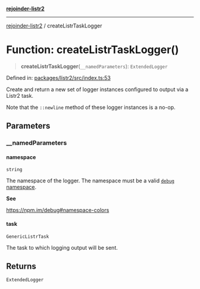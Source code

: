 [**rejoinder-listr2**](../README.md)

***

[rejoinder-listr2](../README.md) / createListrTaskLogger

# Function: createListrTaskLogger()

> **createListrTaskLogger**(`__namedParameters`): `ExtendedLogger`

Defined in: [packages/listr2/src/index.ts:53](https://github.com/Xunnamius/rejoinder/blob/4cddbaeba0007cab4d0e7e1b232deae71d9b1fd0/packages/listr2/src/index.ts#L53)

Create and return a new set of logger instances configured to output via a
Listr2 task.

Note that the `::newline` method of these logger instances is a no-op.

## Parameters

### \_\_namedParameters

#### namespace

`string`

The namespace of the logger. The namespace must be a valid [`debug`
namespace](https://npm.im/debug#namespace-colors).

**See**

https://npm.im/debug#namespace-colors

#### task

`GenericListrTask`

The task to which logging output will be sent.

## Returns

`ExtendedLogger`
